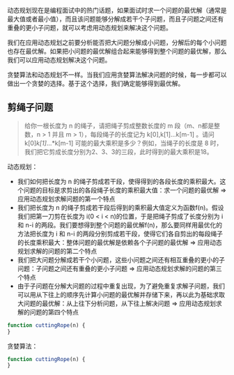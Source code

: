 动态规划现在是编程面试中的热门话题，如果面试时求一个问题的最优解（通常是最大值或者最小值），而且该问题能够分解成若干个子问题，而且子问题之间还有重叠的更小子问题，就可以考虑用动态规划来解决这个问题。

我们在应用动态规划之前要分析能否把大问题分解成小问题，分解后的每个小问题也存在最优解。如果把小问题的最优解组合起来能够得到整个问题的最优解，那么我们可以应用动态规划解决这个问题。

贪婪算法和动态规划不一样。当我们应用贪婪算法解决问题的时候，每一步都可以做出一个贪婪的选择。基于这个选择，我们确定能够得到最优解。

## 剪绳子问题
> 给你一根长度为 n 的绳子，请把绳子剪成整数长度的 m 段（m、n都是整数，n > 1 并且 m > 1），每段绳子的长度记为 k[0],k[1]...k[m-1] 。请问 k[0]*k[1]*...*k[m-1] 可能的最大乘积是多少？例如，当绳子的长度是 8 时，我们把它剪成长度分别为2、3、3的三段，此时得到的最大乘积是18。

动态规划：
- 我们如何把长度为 n 的绳子剪成若干段，使得得到的各段长度的乘积最大。这个问题的目标是求剪出的各段绳子长度的乘积最大值：求一个问题的最优解 => 应用动态规划求解问题的第一个特点
- 我们把长度为 n 的绳子剪成若干段后得到的乘积最大值定义为函数f(n)。假设我们把第一刀剪在长度为 i(0 < i < n)的位置，于是把绳子剪成了长度分别为 i 和 n-i 的两段。我们要想得到整个问题的最优解f(n)，那么要同样用最优化的方法把长度为 i 和 n-i 的两段分别剪成若干段，使得它们各自剪出的每段绳子的长度乘积最大：整体问题的最优解是依赖各个子问题的最优解 => 应用动态规划求解的问题的第二个特点
- 我们把大问题分解成若干个小问题，这些小问题之间还有相互重叠的更小的子问题：子问题之间还有重叠的更小子问题 => 应用动态规划求解的问题的第三个特点
- 由于子问题在分解大问题的过程中重复出现，为了避免重复求解子问题，我们可以用从下往上的顺序先计算小问题的最优解并存储下来，再以此为基础求取大问题的最优解：从上往下分析问题，从下往上解决问题  => 应用动态规划求解的问题的第四个特点

```javascript
function cuttingRope(n) {
}
```

贪婪算法：
```javascript
function cuttingRope(n) {
}
```
